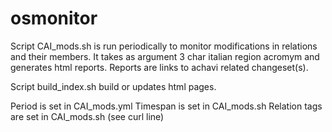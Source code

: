 # osmonitor

Script CAI_mods.sh is run periodically to monitor modifications in relations and their members. It takes as argument 3 char italian region acromym and generates html reports. Reports are links to achavi related changeset(s).

Script build_index.sh build or updates html pages.

Period is set in CAI_mods.yml
Timespan is set in CAI_mods.sh
Relation tags are set in CAI_mods.sh (see curl line)

